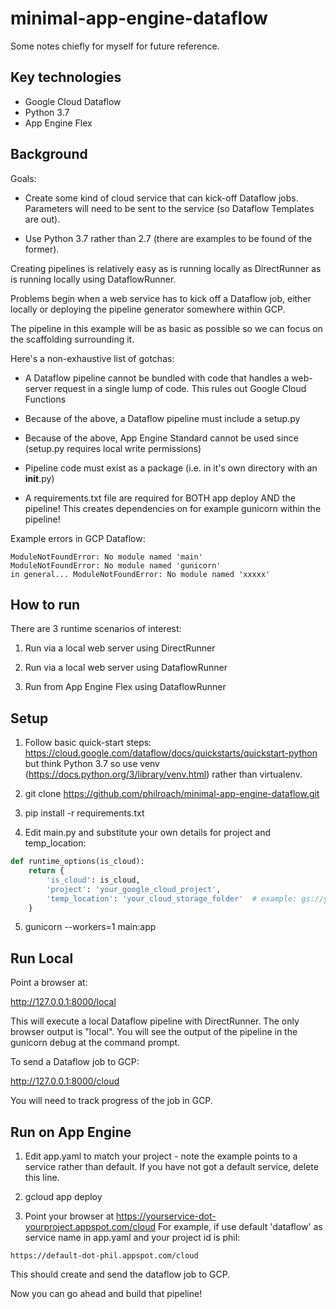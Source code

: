 # minimal-app-engine-dataflow

Some notes chiefly for myself for future reference.

## Key technologies

* Google Cloud Dataflow
* Python 3.7
* App Engine Flex

## Background

Goals:

* Create some kind of cloud service that can kick-off Dataflow jobs. Parameters will need to be sent to
the service (so Dataflow Templates are out). 

* Use Python 3.7 rather than 2.7 (there are examples to be found of the former).

Creating pipelines is relatively easy as is running locally as DirectRunner as is running
locally using DataflowRunner. 

Problems begin when a web service has to kick off a Dataflow job, either locally or deploying the pipeline generator 
somewhere within GCP.

The pipeline in this example will be as basic as possible so we can
focus on the scaffolding surrounding it.

Here's a non-exhaustive list of gotchas:

* A Dataflow pipeline cannot be bundled with code that handles a web-server request in a single lump of code. This
rules out Google Cloud Functions

* Because of the above, a Dataflow pipeline must include a setup.py

* Because of the above, App Engine Standard cannot be used since (setup.py requires local write permissions)

* Pipeline code must exist as a package (i.e. in it's own directory with an __init__.py)

* A requirements.txt file are required for BOTH app deploy AND the pipeline! This creates dependencies on for
 example gunicorn within the pipeline! 

Example errors in GCP Dataflow:
```
ModuleNotFoundError: No module named 'main'
ModuleNotFoundError: No module named 'gunicorn'
in general... ModuleNotFoundError: No module named 'xxxxx'
```

## How to run
 
There are 3 runtime scenarios of interest:
 
1. Run via a local web server using DirectRunner
 
2. Run via a local web server using DataflowRunner

3. Run from App Engine Flex using DataflowRunner 

## Setup

1. Follow basic quick-start steps: https://cloud.google.com/dataflow/docs/quickstarts/quickstart-python but think 
Python 3.7 so use venv (https://docs.python.org/3/library/venv.html) rather than virtualenv.

2. git clone https://github.com/philroach/minimal-app-engine-dataflow.git

3. pip install -r requirements.txt

4. Edit main.py and substitute your own details for project and temp_location:

```python
def runtime_options(is_cloud):
    return {
        'is_cloud': is_cloud,
        'project': 'your_google_cloud_project',
        'temp_location': 'your_cloud_storage_folder'  # example: gs://your_bucket/dataflow/temp
    }
```
5. gunicorn --workers=1 main:app

## Run Local

Point a browser at:

http://127.0.0.1:8000/local

This will execute a local Dataflow pipeline with DirectRunner. The only browser output is "local". You will see
the output of the pipeline in the gunicorn debug at the command prompt.

To send a Dataflow job to GCP:

http://127.0.0.1:8000/cloud

You will need to track progress of the job in GCP. 

## Run on App Engine

1. Edit app.yaml to match your project - note the example points to a service rather than default. If you have not 
got a default service, delete this line.

2. gcloud app deploy

3. Point your browser at https://yourservice-dot-yourproject.appspot.com/cloud
For example, if use default 'dataflow' as service name in app.yaml and your project id is phil:

`https://default-dot-phil.appspot.com/cloud`

This should create and send the dataflow job to GCP.

Now you can go ahead and build that pipeline! 